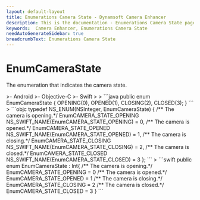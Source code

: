 ```yaml
---
layout: default-layout
title: Enumerations Camera State - Dynamsoft Camera Enhancer
description: This is the documentation - Enumerations Camera State page of Dynamsoft Camera Enhancer.
keywords:  Camera Enhancer, Enumerations Camera State
needAutoGenerateSidebar: true
breadcrumbText: Enumerations Camera State
---
```


# EnumCameraState

The enumeration that indicates the camera state.

<div class="sample-code-prefix template2"></div>
   >- Android
   >- Objective-C
   >- Swift
   >
>
```java
public enum EnumCameraState {
   OPENING(0),
   OPENED(1),
   CLOSING(2),
   CLOSED(3);
}
```
>
```objc
typedef NS_ENUM(NSInteger, EnumCameraState)
{
   /** The camera is opening.*/
   EnumCAMERA_STATE_OPENING NS_SWIFT_NAME(EnumCAMERA_STATE_OPENING)  = 0,
   /** The camera is opened.*/
   EnumCAMERA_STATE_OPENED  NS_SWIFT_NAME(EnumCAMERA_STATE_OPENED)   = 1,
   /** The camera is closing.*/
   EnumCAMERA_STATE_CLOSING  NS_SWIFT_NAME(EnumCAMERA_STATE_CLOSING)   = 2,
   /** The camera is closed.*/
   EnumCAMERA_STATE_CLOSED  NS_SWIFT_NAME(EnumCAMERA_STATE_CLOSED)   = 3
};
```
>
```swift
public enum EnumCameraState : Int{
   /** The camera is opening.*/
   EnumCAMERA_STATE_OPENING = 0
   /** The camera is opened.*/
   EnumCAMERA_STATE_OPENED = 1
   /** The camera is closing.*/
   EnumCAMERA_STATE_CLOSING = 2
   /** The camera is closed.*/
   EnumCAMERA_STATE_CLOSED = 3
}
```
